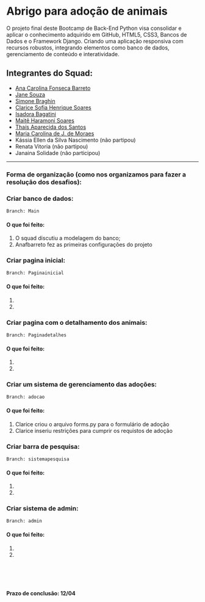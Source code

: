 # Abrigo para adoção de animais
O projeto final deste Bootcamp de Back-End Python visa consolidar e aplicar o conhecimento adquirido em GitHub, HTML5, CSS3, Bancos de Dados e o Framework Django. Criando uma aplicação responsiva com recursos robustos, integrando elementos como banco de dados, gerenciamento de conteúdo e interatividade. 

## Integrantes do Squad:

- [Ana Carolina Fonseca Barreto](https://github.com/anafbarreto)
- [Jane Souza](https://github.com/janessf)
- [Simone Braghin](https://github.com/SimoneBraghin)
- [Clarice Sofia Henrique Soares](https://github.com/claricesoares)
- [Isadora Bagatini](https://github.com/IsahBag)
- [Maitê Haramoni Soares](https://github.com/maiharamoni)
- [Thaís Aparecida dos Santos](https://github.com/ThaisAp10)
- [Maria Carolina de J. de Moraes](https://github.com/CarolinaSanches24)
- Kássia Ellen da Silva Nascimento (não partipou)
- Renata Vitoria (não partipou)
- Janaina Solidade (não participou)

---

### Forma de organização (como nos organizamos para fazer a resolução dos desafios):
### Criar banco de dados:

    Branch: Main

#### O que foi feito:
1. O squad discutiu a modelagem do banco;
2. Anafbarreto fez as primeiras configurações do projeto

### Criar pagina inicial:

    Branch: Paginainicial

#### O que foi feito:

1.
2.

### Criar pagina com o detalhamento dos animais:

    Branch: Paginadetalhes

#### O que foi feito:

1.
2.

### Criar um sistema de gerenciamento das adoções:

    Branch: adocao

#### O que foi feito:

1. Clarice criou o arquivo forms.py para o formulário de adoção 
2. Clarice inseriu restrições para cumprir os requistos de adoção

### Criar barra de pesquisa:

    Branch: sistemapesquisa

#### O que foi feito:

1.
2.

### Criar sistema de admin:

    Branch: admin

#### O que foi feito:

1.
2.







<br><br><br>  

#### Prazo de conclusão: 12/04
